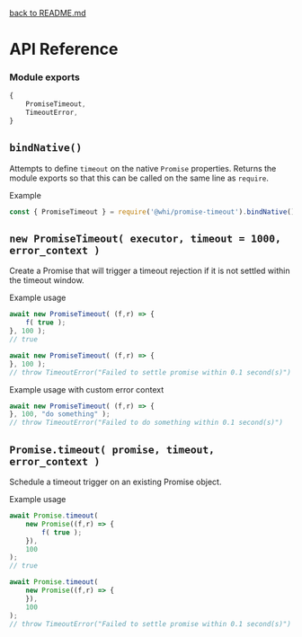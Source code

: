 [back to README.md](../README.md)

# API Reference

### Module exports
```javascript
{
    PromiseTimeout,
    TimeoutError,
}
```

## `bindNative()`
Attempts to define `timeout` on the native `Promise` properties.  Returns the module exports so that
this can be called on the same line as `require`.

Example
```javascript
const { PromiseTimeout } = require('@whi/promise-timeout').bindNative();
```

## `new PromiseTimeout( executor, timeout = 1000, error_context )`
Create a Promise that will trigger a timeout rejection if it is not settled within the timeout
window.

Example usage
```javascript
await new PromiseTimeout( (f,r) => {
    f( true );
}, 100 );
// true

await new PromiseTimeout( (f,r) => {
}, 100 );
// throw TimeoutError("Failed to settle promise within 0.1 second(s)")
```

Example usage with custom error context
```javascript
await new PromiseTimeout( (f,r) => {
}, 100, "do something" );
// throw TimeoutError("Failed to do something within 0.1 second(s)")
```


## `Promise.timeout( promise, timeout, error_context )`
Schedule a timeout trigger on an existing Promise object.

Example usage
```javascript
await Promise.timeout(
    new Promise((f,r) => {
        f( true );
    }),
    100
);
// true

await Promise.timeout(
    new Promise((f,r) => {
    }),
    100
);
// throw TimeoutError("Failed to settle promise within 0.1 second(s)")
```
